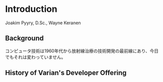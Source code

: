 # Introduction

Joakim Pyyry, D.Sc., Wayne Keranen

## Background

コンピュータ技術は1960年代から放射線治療の技術開発の最前線にあり、今日でもそれは変わっていません。

## History of Varian's Developer Offering